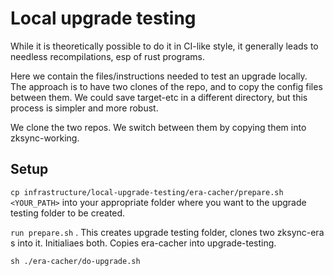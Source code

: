 # Local upgrade testing

While it is theoretically possible to do it in CI-like style, it generally leads to needless recompilations, esp of rust
programs.

Here we contain the files/instructions needed to test an upgrade locally. The approach is to have two clones of the
repo, and to copy the config files between them. We could save target-etc in a different directory, but this process is
simpler and more robust.

We clone the two repos. We switch between them by copying them into zksync-working.

## Setup

``cp infrastructure/local-upgrade-testing/era-cacher/prepare.sh <YOUR_PATH>`` into your appropriate folder where you want to the upgrade testing folder to be created.

``run prepare.sh`` . This creates upgrade testing folder, clones two zksync-era s into it. Initialiaes both. Copies era-cacher into upgrade-testing.

``sh ./era-cacher/do-upgrade.sh``